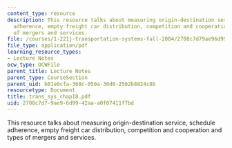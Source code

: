 ```yaml
---
content_type: resource
description: This resource talks about measuring origin-destination service, schedule
  adherence, empty freight car distribution, competition and cooperation and types
  of mergers and services.
file: /courses/1-221j-transportation-systems-fall-2004/2708c7d79ae96d9942aaa0f07411f7bd_trans_sys_chap18.pdf
file_type: application/pdf
learning_resource_types:
- Lecture Notes
ocw_type: OCWFile
parent_title: Lecture Notes
parent_type: CourseSection
parent_uid: b81e0cfa-368c-050a-30d0-2502b8824c8b
resourcetype: Document
title: trans_sys_chap18.pdf
uid: 2708c7d7-9ae9-6d99-42aa-a0f07411f7bd
---
```

This resource talks about measuring origin-destination service, schedule adherence, empty freight car distribution, competition and cooperation and types of mergers and services.
